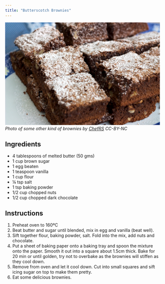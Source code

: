 ```yaml
---
title: "Butterscotch Brownies"
---
```


![](brownies_com_acucar.jpg)
_Photo of some other kind of brownies by [ChefRS](https://www.chefrs.com.br/brownie/) CC-BY-NC_

## Ingredients

- 4 tablespoons of melted butter (50 gms)
- 1 cup brown sugar
- 1 egg beaten
- 1 teaspoon vanilla
- 1 cup flour
- ¼ tsp salt
- 1 tsp baking powder
- 1/2 cup chopped nuts
- 1/2 cup chopped dark chocolate

## Instructions

1. Preheat oven to 160ºC
2. Beat butter and sugar until blended, mix in egg and vanilla (beat well).
3. Sift together flour, baking powder, salt. Fold into the mix, add nuts and chocolate.
4. Put a sheet of baking paper onto a baking tray and spoon the mixture onto the paper.  Smooth it out into a square about 1.5cm thick.  Bake for 20 min or until golden, try not to overbake as the brownies will stiffen as they cool down.
5. Remove from oven and let it cool down.  Cut into small squares and sift icing sugar on top to make them pretty.
6. Eat some delicious brownies.
